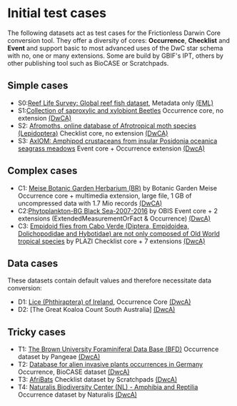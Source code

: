 # Initial test cases

The following datasets act as test cases for the Frictionless Darwin Core conversion tool.
They offer a diversity of cores: **Occurrence**, **Checklist** and **Event** and support basic to most advanced uses of the DwC star schema with no, one or many extensions. Some are build by GBIF's IPT, others by other publishing tool such as BioCASE or Scratchpads.

## Simple cases
* S0:[Reef Life Survey: Global reef fish dataset](https://www.gbif.org/dataset/38f06820-08c5-42b2-94f6-47cc3e83a54a),
Metadata only [(EML)](http://ipt.ala.org.au/eml.do?r=global)
* S1:[Collection of saproxylic and xylobiont Beetles](https://www.gbif.org/dataset/d3d38190-0c13-11df-b8c6-b8a03c50a862)
Occurrence core, no extension [(DwCA)](https://ipt.biodiversity.be/archive.do?r=rbins_saproxilyc_beetles)
* S2: [Afromoths, online database of Afrotropical moth species (Lepidoptera)](https://www.gbif.org/dataset/65c9103f-2fbf-414b-9b0b-e47ca96c5df2)
Checklist core, no extension [(DwCA)](https://ipt.biodiversity.be/archive.do?r=afromoths)
* S3: [AxIOM: Amphipod crustaceans from insular Posidonia oceanica seagrass meadows](https://www.gbif.org/dataset/b146a93c-657b-4768-aa51-9cabe3dac808)
Event core + Occurrence extension [(DwcA)](https://ipt.biodiversity.be/archive.do?r=axiom)

## Complex cases
* C1: [Meise Botanic Garden Herbarium (BR)](https://www.gbif.org/dataset/b740eaa0-0679-41dc-acb7-990d562dfa37) by Botanic Garden Meise
Occurrence core + multimedia extension, large file, 1 GB of uncompressed data with 1.7 Mio records [(DwCA)](http://apm-ipt.br.fgov.be:8080/ipt-2.3.5/archive.do?r=botanical_collection)
* C2:[Phytoplankton-BG Black Sea-2007-2016](https://obis.org/dataset/d9a55b00-17d0-471b-bd49-6f97c8a08f1f) by OBIS
Event core + 2 extensions (ExtendedMeasurementOrFact & Occurrence) [(DwcA)](http://gp.sea.gov.ua:8082/ipt/archive.do?r=phyto2016-37)
* C3: [Empidoid flies from Cabo Verde (Diptera, Empidoidea, Dolichopodidae and Hybotidae) are not only composed of Old World tropical species](http://tb.plazi.org/GgServer/dwca/FFF2FF91FFD8FF8818250D59B410FF9B.zip) by PLAZI
Checklist core + 7 extensions [(DwcA)](http://tb.plazi.org/GgServer/dwca/FFF2FF91FFD8FF8818250D59B410FF9B.zip)


## Data cases
These datasets contain default values and therefore necessitate data conversion:
* D1: [Lice (Phthiraptera) of Ireland](https://www.gbif.org/dataset/6e21cfd9-34ed-4983-bab4-0e912a5770bd), Occurrence Core  [(DwcA)](http://gbif.biodiversityireland.ie/LiceOfIreland.zip)
* D2: [The Great Koaloa Count South Australia]
[(DwcA)](https://biocache.ala.org.au/archives/gbif/dr1008/dr1008.zip)


## Tricky cases
* T1: [The Brown University Foraminiferal Data Base (BFD)](https://www.gbif.org/dataset/68efc55e-f762-11e1-a439-00145eb45e9a) Occurrence dataset by Pangeae [(DwcA)](http://digir.pangaea.de/dwca/?id=96900)
* T2: [Database for alien invasive plants occurrences in Germany](https://www.gbif.org/dataset/f0c74a2c-4bd8-49d0-837a-92bb835fd2f3) Occurrence, BioCASE dataset [(DwcA)](http://85.214.43.90/biocase/downloads/korina/Database%20for%20alien%20invasive%20plants%20occurrences%20in%20Germany.DwCA.zip)
* T3: [AfriBats](https://www.gbif.org/dataset/5af9dd93-3a27-43b6-afea-bf8a3bca5dc9) Checklist dataset by Scratchpads [(DwcA)](http://afribats.myspecies.info/gbif-dwca.zip)
* T4: [Naturalis Biodiversity Center (NL) - Amphibia and Reptilia](https://www.gbif.org/dataset/fccafd83-a934-4021-a112-4ae5fd39c14b) Occurrence dataset by Naturalis [(DwcA)](http://api.biodiversitydata.nl/v2/specimen/dwca/getDataSet/amphibia-and-reptilia)
